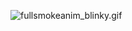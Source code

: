 ![fullsmokeanim_blinky.gif](https://bitbucket.org/repo/oKnpXL/images/69441776-fullsmokeanim_blinky.gif)